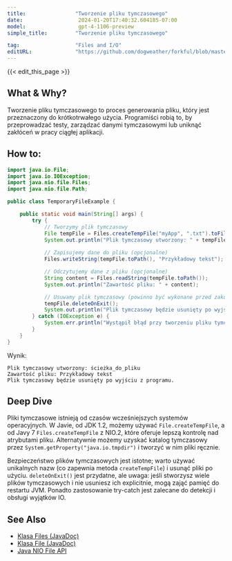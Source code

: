 ```yaml
---
title:                "Tworzenie pliku tymczasowego"
date:                  2024-01-20T17:40:32.604185-07:00
model:                 gpt-4-1106-preview
simple_title:         "Tworzenie pliku tymczasowego"

tag:                  "Files and I/O"
editURL:              "https://github.com/dogweather/forkful/blob/master/content/pl/java/creating-a-temporary-file.md"
---
```


{{< edit_this_page >}}

## What & Why?
Tworzenie pliku tymczasowego to proces generowania pliku, który jest przeznaczony do krótkotrwałego użycia. Programiści robią to, by przeprowadzać testy, zarządzać danymi tymczasowymi lub uniknąć zakłóceń w pracy ciągłej aplikacji.

## How to:
```java
import java.io.File;
import java.io.IOException;
import java.nio.file.Files;
import java.nio.file.Path;

public class TemporaryFileExample {

    public static void main(String[] args) {
        try {
            // Tworzymy plik tymczasowy
            File tempFile = Files.createTempFile("myApp", ".txt").toFile();
            System.out.println("Plik tymczasowy utworzony: " + tempFile.getAbsolutePath());
            
            // Zapisujemy dane do pliku (opcjonalne)
            Files.writeString(tempFile.toPath(), "Przykładowy tekst");

            // Odczytujemy dane z pliku (opcjonalne)
            String content = Files.readString(tempFile.toPath());
            System.out.println("Zawartość pliku: " + content);

            // Usuwamy plik tymczasowy (powinno być wykonane przed zakończeniem programu)
            tempFile.deleteOnExit();
            System.out.println("Plik tymczasowy będzie usunięty po wyjściu z programu.");
        } catch (IOException e) {
            System.err.println("Wystąpił błąd przy tworzeniu pliku tymczasowego: " + e.getMessage());
        }
    }
}
```
Wynik:
```
Plik tymczasowy utworzony: ścieżka_do_pliku
Zawartość pliku: Przykładowy tekst
Plik tymczasowy będzie usunięty po wyjściu z programu.
```

## Deep Dive
Pliki tymczasowe istnieją od czasów wcześniejszych systemów operacyjnych. W Javie, od JDK 1.2, możemy używać `File.createTempFile`, a od Javy 7 `Files.createTempFile` z NIO.2, które oferuje lepszą kontrolę nad atrybutami pliku. Alternatywnie możemy uzyskać katalog tymczasowy przez `System.getProperty("java.io.tmpdir")` i tworzyć w nim pliki ręcznie.

Bezpieczeństwo plików tymczasowych jest istotne; warto używać unikalnych nazw (co zapewnia metoda `createTempFile`) i usunąć pliki po użyciu. `deleteOnExit()` jest przydatne, ale uwaga: jeśli stworzysz wiele plików tymczasowych i nie usuniesz ich explicitnie, mogą zająć pamięć do restartu JVM. Ponadto zastosowanie try-catch jest zalecane do detekcji i obsługi wyjątków IO.

## See Also
- [Klasa Files (JavaDoc)](https://docs.oracle.com/en/java/javase/17/docs/api/java.base/java/nio/file/Files.html)
- [Klasa File (JavaDoc)](https://docs.oracle.com/javase/7/docs/api/java/io/File.html)
- [Java NIO File API](https://docs.oracle.com/javase/tutorial/essential/io/fileio.html)
